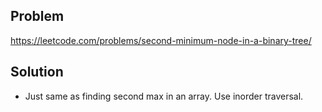 ## Problem

https://leetcode.com/problems/second-minimum-node-in-a-binary-tree/

## Solution

- Just same as finding second max in an array. Use inorder traversal.
